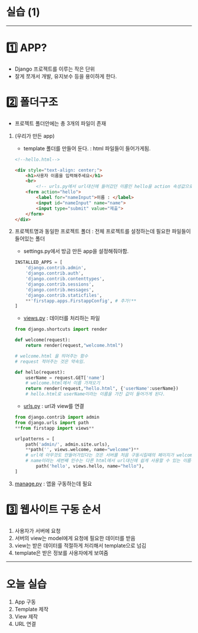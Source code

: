 # 실습 (1)

---

# 1️⃣ APP?

- Django 프로젝트를 이루는 작은 단위
- 잘게 쪼개서 개발, 유지보수 등을 용이하게 한다.

# 2️⃣ 폴더구조

- 프로젝트 폴더안에는 총 3개의 파일이 존재
1. (우리가 만든 app)
    - template 폴더를 만들어 둔다. : html 파일들이 들어가게됨.

    ```html
    <!--hello.html-->

    <div style="text-align: center;">
        <h1>사용자 이름을 입력해주세요</h1>
        <br>
    		<!-- urls.py에서 url대신에 들어갔던 이름인 hello을 action 속성값으로 입력-->
        <form action="hello">   
            <label for="nameInput">이름 : </label>
            <input id="nameInput" name="name">
            <input type="submit" value="제출">
        </form>
    </div>
    ```

2. 프로젝트명과 동일한 프로젝트 폴더 : 전체 프로젝트를 설정하는데 필요한 파일들이 들어있는 폴더
    - settings.py에서 방금 만든 app을 설정해줘야함.

    ```python
    INSTALLED_APPS = [
        'django.contrib.admin',
        'django.contrib.auth',
        'django.contrib.contenttypes',
        'django.contrib.sessions',
        'django.contrib.messages',
        'django.contrib.staticfiles',
        **'firstapp.apps.FirstappConfig', # 추가!** 
    ] 
    ```

    - [views.py](http://views.py) : 데이터를 처리하는 파일

    ```python
    from django.shortcuts import render

    def welcome(request):
        return render(request,"welcome.html")

    # welcome.html 을 띄어주는 함수
    # request 적어주는 것은 약속임.

    def hello(request):
        userName = request.GET['name']
        # welcome.html에서 이름 가져오기
        return render(request,"hello.html", {'userName':userName})
        # hello.html로 userName이라는 이름을 가진 값이 들어가게 된다.
    ```

    - [urls.py](http://urls.py) : url과 view를 연결

    ```python
    from django.contrib import admin
    from django.urls import path
    **from firstapp import views**

    urlpatterns = [
        path('admin/', admin.site.urls),
        **path('', views.welcome, name="welcome")** 
        # url에 아무것도 안들어가있다는 것은 서버를 처음 구동시킬때의 페이지가 welcome이 되기함.
        # name이라는 세번째 인수는 다른 html에서 url대신에 쉽게 사용할 수 있는 이름이다.
    		path('hello', views.hello, name="hello"),
    ]
    ```

3. [manage.py](http://manage.py) : 앱을 구동하는데 필요

# 3️⃣ 웹사이트 구동 순서

1. 사용자가 서버에 요청
2. 서버의 view는 model에게 요청에 필요한 데이터를 받음
3. view는 받은 데이터를 적절하게 처리해서 template으로 넘김
4. template은 받은 정보를 사용자에게 보여줌

---

# 오늘 실습

1. App 구동
2. Template 제작
3. View 제작
4. URL 연결